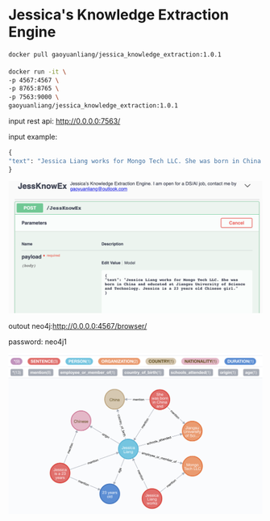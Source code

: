 # Jessica's Knowledge Extraction Engine

```bash
docker pull gaoyuanliang/jessica_knowledge_extraction:1.0.1

docker run -it \
-p 4567:4567 \
-p 8765:8765 \
-p 7563:9000 \
gaoyuanliang/jessica_knowledge_extraction:1.0.1
```

input rest api: http://0.0.0.0:7563/

input example:

```python
{
"text": "Jessica Liang works for Mongo Tech LLC. She was born in China and educated at Jiangsu University of Science and Technology. Jessica is a 23 years old Chinese girl."
}
```

![](WX20201128-174001@2x.png)


outout neo4j:http://0.0.0.0:4567/browser/

password: neo4j1

![](WX20201128-172836@2x.png)
